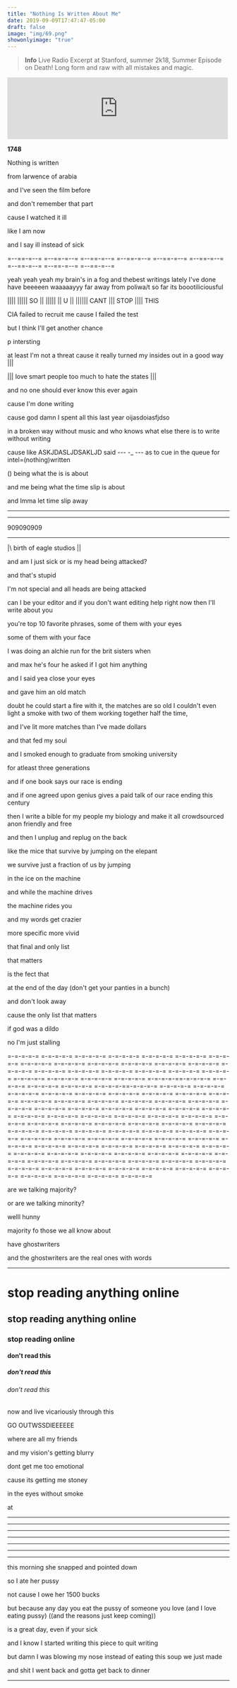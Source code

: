 ```yaml
---
title: "Nothing Is Written About Me"
date: 2019-09-09T17:47:47-05:00
draft: false
image: "img/69.png"
showonlyimage: "true"
---
```


> **Info** Live Radio Excerpt at Stanford, summer 2k18, Summer Episode on Death! Long form and raw with all mistakes and magic.

<iframe src="https://archive.org/embed/summerepisode3death20180724" width="500" height="140" frameborder="0" webkitallowfullscreen="true" mozallowfullscreen="true" allowfullscreen></iframe>

**1748**

Nothing is written

 from larwence of arabia

 and I've seen the film before

 and don't remember that part

 cause I watched it ill

 like I am now

 and I say ill instead of sick

 =--==-=--=  =--==-=--=  =--==-=--=  =--==-=--=  =--==-=--=  =--==-=--=  =--==-=--=  =--==-=--=  =--==-=--=

 yeah yeah yeah my brain's in a fog and thebest writings lately I've done have beeeeen waaaaayyy far away from poliwa/t so far its boootiliciousful

 |||| ||||| SO || ||||| || U || |||||| CANT ||| STOP |||| THIS


 CIA failed to recruit me
 cause I failed the test

 but I think I'll get another chance

 p intersting

 at least I'm not a threat cause it really turned my insides out in a good way |||


 ||| love smart people too much to hate the states |||

 and no one should ever know this ever again

 cause I'm done writing

 cause god damn I spent all this last year oijasdoiasfjdso


 in a broken way without music and who knows what else there is to write without writing

 cause like ASKJDASLJDSAKLJD said _--- -__ --- as to cue in the queue for intel=(nothing)written


() being what the is is about

and me being what the time slip is about

and Imma let time slip away

___

_________________________


 909090909
___


|\ birth of eagle studios ||

and am I just sick or is my head being attacked?

and that's stupid

I'm not special and all heads are being attacked

can I be your editor and if you don't want editing help right now then I'll write about you


you're top 10 favorite phrases, some of them with your eyes

some of them with your face


I was doing an alchie run for the brit sisters when


and max he's four he asked if I got him anything

and I said yea close your eyes

and gave him an old match

doubt he could start a fire with it, the matches are so old I couldn't even light a smoke with two of them working together half the time,

and I've lit more matches than I've made dollars

and that fed my soul

and I smoked enough to graduate from smoking university

for atleast three generations

 and if one book says our race is ending

 and if one agreed upon genius gives a paid talk of our race ending this century

 then I write a bible for my people my biology and make it all crowdsourced anon friendly and free

 and then I unplug and replug on the back

 like the mice that survive by jumping on the elepant

 we survive just a fraction of us by jumping

 in the ice on the machine

 and while the machine drives

 the machine rides you

  and my words get crazier

  more specific more vivid


  that final and only list

  that matters

  is the fect that

  at the end of the day (don't get your panties in a bunch)

  and don't look away

  cause the only list that matters

if god was a dildo

no I'm just stalling


=-=-=-=-= =-=-=-=-= =-=-=-=-= =-=-=-=-= =-=-=-=-= =-=-=-=-= =-=-=-=-= =-=-=-=-= =-=-=-=-= =-=-=-=-= =-=-=-=-= =-=-=-=-= =-=-=-=-= =-=-=-=-= =-=-=-=-=
=-=-=-=-= =-=-=-=-= =-=-=-=-= =-=-=-=-= =-=-=-=-=
=-=-=-=-= =-=-=-=-= =-=-=-=-= =-=-=-=-= =-=-=-=-==-=-=-=-= =-=-=-=-= =-=-=-=-= =-=-=-=-= =-=-=-=-==-=-=-=-= =-=-=-=-= =-=-=-=-= =-=-=-=-= =-=-=-=-=
=-=-=-=-= =-=-=-=-= =-=-=-=-= =-=-=-=-= =-=-=-=-= =-=-=-=-= =-=-=-=-= =-=-=-=-= =-=-=-=-= =-=-=-=-= =-=-=-=-= =-=-=-=-= =-=-=-=-= =-=-=-=-= =-=-=-=-=
=-=-=-=-= =-=-=-=-= =-=-=-=-= =-=-=-=-= =-=-=-=-= =-=-=-=-= =-=-=-=-= =-=-=-=-= =-=-=-=-= =-=-=-=-= =-=-=-=-= =-=-=-=-= =-=-=-=-= =-=-=-=-= =-=-=-=-=
=-=-=-=-= =-=-=-=-= =-=-=-=-= =-=-=-=-= =-=-=-=-=
=-=-=-=-= =-=-=-=-= =-=-=-=-= =-=-=-=-= =-=-=-=-= =-=-=-=-= =-=-=-=-= =-=-=-=-= =-=-=-=-= =-=-=-=-= =-=-=-=-= =-=-=-=-= =-=-=-=-= =-=-=-=-= =-=-=-=-=
=-=-=-=-= =-=-=-=-= =-=-=-=-= =-=-=-=-= =-=-=-=-= =-=-=-=-= =-=-=-=-= =-=-=-=-= =-=-=-=-= =-=-=-=-= =-=-=-=-= =-=-=-=-= =-=-=-=-= =-=-=-=-= =-=-=-=-=
=-=-=-=-= =-=-=-=-= =-=-=-=-= =-=-=-=-= =-=-=-=-= =-=-=-=-= =-=-=-=-= =-=-=-=-= =-=-=-=-= =-=-=-=-=

are we talking majority?

or are we talking minority?


welll hunny

majority fo those we all know about

have ghostwriters

and the ghostwriters are the real ones with words

___





# stop reading anything online

## stop reading anything online

### stop reading online

#### don't read this

##### don't read this


###### don't read this

now and live vicariously through this

GO OUTWSSDIEEEEEE

where are all my friends

and my vision's getting blurry

dont get me too emotional

cause its getting me stoney

in the eyes without smoke

at

_________________________
_________________________
_________________________
_________________________
_________________________
_________________________
_________________________


  this morning she snapped and pointed down

  so I ate her pussy

  not cause I owe her 1500 bucks

  but because any day you eat the pussy of someone you love (and I love eating pussy) ((and the reasons just keep coming))

  is a great day,
  even if your sick

  and I know I started writing this piece to quit writing

  but damn I was blowing my nose instead of eating this soup we just made

  and shit I went back and gotta get back to dinner


_______________

